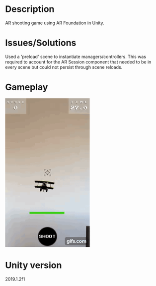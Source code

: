 # Description
AR shooting game using AR Foundation in Unity.

# Issues/Solutions
Used a 'preload' scene to instantiate managers/controllers.
This was required to account for the AR Session component that needed to be in every scene but could not persist through scene reloads.

# Gameplay
![](gif.gif)

# Unity version
2019.1.2f1
